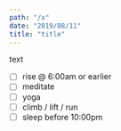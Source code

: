 ```yaml
---
path: "/x"
date: "2019/08/11"
title: "title"
---
```


text

- [ ] rise @ 6:00am or earlier
- [ ] meditate
- [ ] yoga
- [ ] climb / lift / run
- [ ] sleep before 10:00pm
